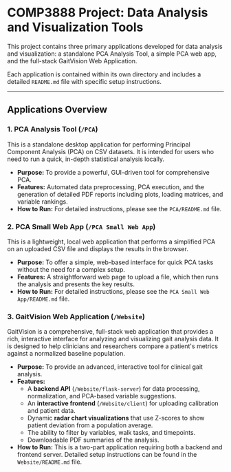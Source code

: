 # COMP3888 Project: Data Analysis and Visualization Tools

This project contains three primary applications developed for data analysis and visualization: a standalone PCA Analysis Tool, a simple PCA web app, and the full-stack GaitVision Web Application.

Each application is contained within its own directory and includes a detailed `README.md` file with specific setup instructions.

---

## Applications Overview

### 1. PCA Analysis Tool (`/PCA`)

This is a standalone desktop application for performing Principal Component Analysis (PCA) on CSV datasets. It is intended for users who need to run a quick, in-depth statistical analysis locally.

*   **Purpose:** To provide a powerful, GUI-driven tool for comprehensive PCA.
*   **Features:** Automated data preprocessing, PCA execution, and the generation of detailed PDF reports including plots, loading matrices, and variable rankings.
*   **How to Run:** For detailed instructions, please see the `PCA/README.md` file.

### 2. PCA Small Web App (`/PCA Small Web App`)

This is a lightweight, local web application that performs a simplified PCA on an uploaded CSV file and displays the results in the browser.

*   **Purpose:** To offer a simple, web-based interface for quick PCA tasks without the need for a complex setup.
*   **Features:** A straightforward web page to upload a file, which then runs the analysis and presents the key results.
*   **How to Run:** For detailed instructions, please see the `PCA Small Web App/README.md` file.

### 3. GaitVision Web Application (`/Website`)

GaitVision is a comprehensive, full-stack web application that provides a rich, interactive interface for analyzing and visualizing gait analysis data. It is designed to help clinicians and researchers compare a patient's metrics against a normalized baseline population.

*   **Purpose:** To provide an advanced, interactive tool for clinical gait analysis.
*   **Features:**
    *   A **backend API** (`/Website/flask-server`) for data processing, normalization, and PCA-based variable suggestions.
    *   An **interactive frontend** (`/Website/client`) for uploading calibration and patient data.
    *   Dynamic **radar chart visualizations** that use Z-scores to show patient deviation from a population average.
    *   The ability to filter by variables, walk tasks, and timepoints.
    *   Downloadable PDF summaries of the analysis.
*   **How to Run:** This is a two-part application requiring both a backend and frontend server. Detailed setup instructions can be found in the `Website/README.md` file.

